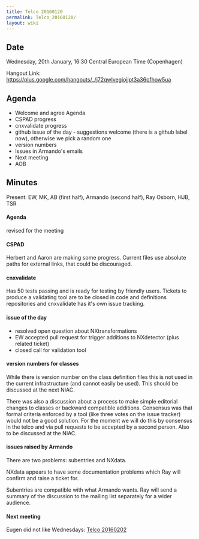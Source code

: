 ```yaml
---
title: Telco 20160120
permalink: Telco_20160120/
layout: wiki
---
```


Date
----

Wednesday, 20th January, 16:30 Central European Time (Copenhagen)

Hangout Link:
<https://plus.google.com/hangouts/_/j72qwlvegiojjpt3a36pfhow5ua>

Agenda
------

-   Welcome and agree Agenda
-   CSPAD progress
-   cnxvalidate progress
-   github issue of the day - suggestions welcome (there is a github
    label now), otherwise we pick a random one
-   version numbers
-   Issues in Armando's emails
-   Next meeting
-   AOB

Minutes
-------

Present: EW, MK, AB (first half), Armando (second half), Ray Osborn,
HJB, TSR

#### Agenda

revised for the meeting

#### CSPAD

Herbert and Aaron are making some progress. Current files use absolute
paths for external links, that could be discouraged.

#### cnxvalidate

Has 50 tests passing and is ready for testing by friendly users. Tickets
to produce a validating tool are to be closed in code and definitions
repositories and cnxvalidate has it's own issue tracking.

#### issue of the day

-   resolved open question about NXtransformations
-   EW accepted pull request for trigger additions to NXdetector (plus
    related ticket)
-   closed call for validation tool

#### version numbers for classes

While there is version number on the class definition files this is not
used in the current infrastructure (and cannot easily be used). This
should be discussed at the next NIAC.

There was also a discussion about a process to make simple editorial
changes to classes or backward compatible additions. Consensus was that
formal criteria enforced by a tool (like three votes on the issue
tracker) would not be a good solution. For the moment we will do this by
consensus in the telco and via pull requests to be accepted by a second
person. Also to be discussed at the NIAC.

#### issues raised by Armando

There are two problems: subentries and NXdata.

NXdata appears to have some documentation problems which Ray will
confirm and raise a ticket for.

Subentries are compatible with what Armando wants. Ray will send a
summary of the discussion to the mailing list separately for a wider
audience.

#### Next meeting

Eugen did not like Wednesdays: [Telco
20160202](Telco_20160202 "wikilink")
